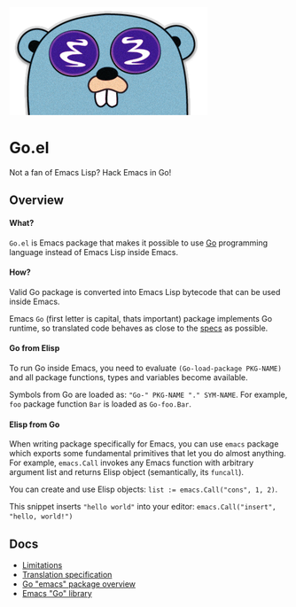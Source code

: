 ![Logo](misc/logo.png)

# Go.el
Not a fan of Emacs Lisp? Hack Emacs in Go!

## Overview

#### What?

`Go.el` is Emacs package that makes it possible to use 
[Go](https://golang.org/) programming language instead
of Emacs Lisp inside Emacs. 

#### How?

Valid Go package is converted
into Emacs Lisp bytecode that can be used inside Emacs.

Emacs `Go` (first letter is capital, thats important) package
implements Go runtime, so translated code behaves as
close to the [specs](https://golang.org/ref/spec) as possible.

#### Go from Elisp

To run Go inside Emacs, you need to evaluate 
`(Go-load-package PKG-NAME)` and all package 
functions, types and variables become available.

Symbols from Go are loaded as: `"Go-" PKG-NAME "." SYM-NAME`.
For example, `foo` package function `Bar` 
is loaded as `Go-foo.Bar`.

#### Elisp from Go

When writing package specifically for Emacs, you
can use `emacs` package which exports some
fundamental primitives that let you do almost anything.
For example, `emacs.Call` invokes any Emacs function
with arbitrary argument list and returns Elisp object
(semantically, its `funcall`).

You can create and use Elisp objects:
`list := emacs.Call("cons", 1, 2)`.

This snippet inserts `"hello world"` into your editor:
`emacs.Call("insert", "hello, world!")`

## Docs

* [Limitations](docs/limitations.md)
* [Translation specification](docs/translation_spec.md)
* [Go "emacs" package overview](docs/go_emacs.md)
* [Emacs "Go" library](docs/emacs_go.md)
